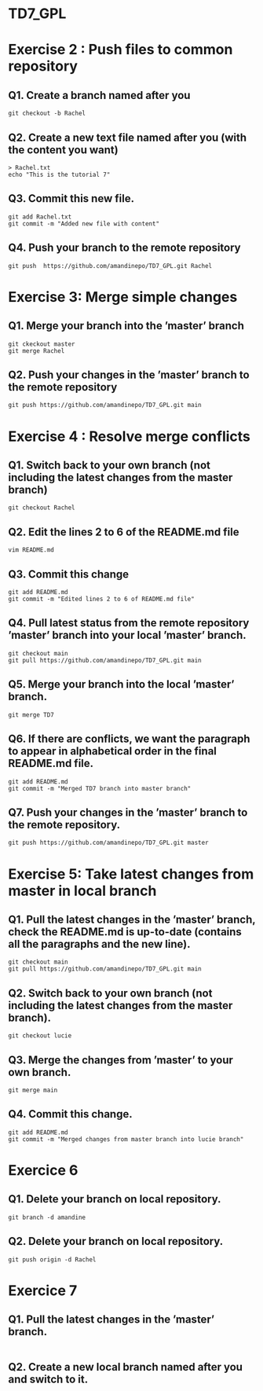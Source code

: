 # TD7_GPL


# Exercise 2 : Push files to common repository

## Q1. Create a branch named after you
```
git checkout -b Rachel
```

## Q2. Create a new text file named after you (with the content you want)
```
> Rachel.txt
echo "This is the tutorial 7"
```

## Q3. Commit this new file.
```
git add Rachel.txt
git commit -m "Added new file with content"
```

## Q4. Push your branch to the remote repository
```
git push  https://github.com/amandinepo/TD7_GPL.git Rachel
```

# Exercise 3: Merge simple changes

## Q1. Merge your branch into the ’master’ branch
```
git ckeckout master
git merge Rachel
```

## Q2. Push your changes in the ’master’ branch to the remote repository
```
git push https://github.com/amandinepo/TD7_GPL.git main
```

# Exercise 4 :  Resolve merge conflicts

## Q1. Switch back to your own branch (not including the latest changes from the master branch)
```
git checkout Rachel
```

## Q2. Edit the lines 2 to 6 of the README.md file
```
vim README.md
```

## Q3. Commit this change
```
git add README.md
git commit -m "Edited lines 2 to 6 of README.md file"
```

## Q4. Pull latest status from the remote repository ’master’ branch into your local ’master’ branch.
```
git checkout main
git pull https://github.com/amandinepo/TD7_GPL.git main
```

## Q5. Merge your branch into the local ’master’ branch.
```
git merge TD7
```

## Q6. If there are conflicts, we want the paragraph to appear in alphabetical order in the final README.md file.
```
git add README.md
git commit -m "Merged TD7 branch into master branch"
```

## Q7. Push your changes in the ’master’ branch to the remote repository.
```
git push https://github.com/amandinepo/TD7_GPL.git master
```

# Exercise 5: Take latest changes from master in local branch

## Q1. Pull the latest changes in the ’master’ branch, check the README.md is up-to-date (contains all the paragraphs and the new line).
```
git checkout main
git pull https://github.com/amandinepo/TD7_GPL.git main
```

## Q2. Switch back to your own branch (not including the latest changes from the master branch).
```
git checkout lucie
```

## Q3. Merge the changes from ’master’ to your own branch.
```
git merge main
```

## Q4. Commit this change.
```
git add README.md
git commit -m "Merged changes from master branch into lucie branch"
```

# Exercice 6

## Q1. Delete your branch on local repository.
```
git branch -d amandine
```

## Q2. Delete your branch on local repository.
```
git push origin -d Rachel
```

# Exercice 7

## Q1. Pull the latest changes in the ’master’ branch.
```

```

## Q2. Create a new local branch named after you and switch to it.
```

```
